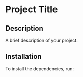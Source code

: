 # Project Title

## Description
A brief description of your project.

## Installation
To install the dependencies, run: